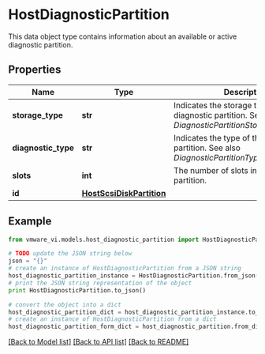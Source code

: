 # HostDiagnosticPartition

This data object type contains information about an available or active diagnostic partition. 

## Properties
Name | Type | Description | Notes
------------ | ------------- | ------------- | -------------
**storage_type** | **str** | Indicates the storage type of the diagnostic partition.  See also *DiagnosticPartitionStorageType_enum*.  | 
**diagnostic_type** | **str** | Indicates the type of the diagnostic partition.  See also *DiagnosticPartitionType_enum*.  | 
**slots** | **int** | The number of slots in the diagnostic partition.  | 
**id** | [**HostScsiDiskPartition**](HostScsiDiskPartition.md) |  | 

## Example

```python
from vmware_vi.models.host_diagnostic_partition import HostDiagnosticPartition

# TODO update the JSON string below
json = "{}"
# create an instance of HostDiagnosticPartition from a JSON string
host_diagnostic_partition_instance = HostDiagnosticPartition.from_json(json)
# print the JSON string representation of the object
print HostDiagnosticPartition.to_json()

# convert the object into a dict
host_diagnostic_partition_dict = host_diagnostic_partition_instance.to_dict()
# create an instance of HostDiagnosticPartition from a dict
host_diagnostic_partition_form_dict = host_diagnostic_partition.from_dict(host_diagnostic_partition_dict)
```
[[Back to Model list]](../README.md#documentation-for-models) [[Back to API list]](../README.md#documentation-for-api-endpoints) [[Back to README]](../README.md)


